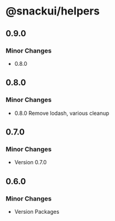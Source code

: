 # @snackui/helpers

## 0.9.0

### Minor Changes

- 0.8.0

## 0.8.0

### Minor Changes

- 0.8.0 Remove lodash, various cleanup

## 0.7.0

### Minor Changes

- Version 0.7.0

## 0.6.0

### Minor Changes

- Version Packages
